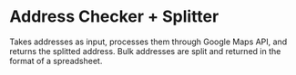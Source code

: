 # Address Checker + Splitter
Takes addresses as input, processes them through Google Maps API, and returns the splitted address. 
Bulk addresses are split and returned in the format of a spreadsheet. 
